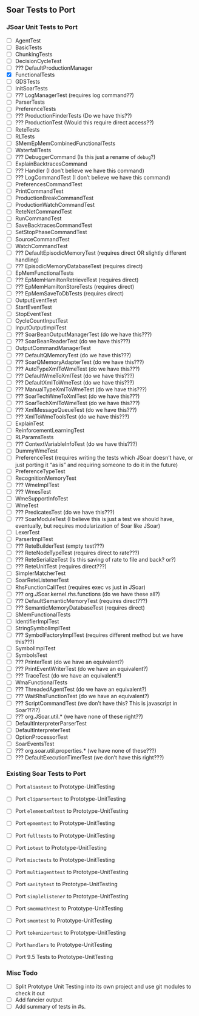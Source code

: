 ## Soar Tests to Port

### JSoar Unit Tests to Port

- [ ] AgentTest
- [ ] BasicTests
- [ ] ChunkingTests
- [ ] DecisionCycleTest
- [ ] ??? DefaultProductionManager
- [x] FunctionalTests
- [ ] GDSTests
- [ ] InitSoarTests
- [ ] ??? LogManagerTest (requires log command??)
- [ ] ParserTests
- [ ] PreferenceTests
- [ ] ??? ProductionFinderTests (Do we have this??)
- [ ] ??? ProductionTest (Would this require direct access??)
- [ ] ReteTests
- [ ] RLTests
- [ ] SMemEpMemCombinedFunctionalTests
- [ ] WaterfallTests
- [ ] ??? DebuggerCommand (Is this just a rename of `debug`?)
- [ ] ExplainBacktracesCommand
- [ ] ??? Handler (I don’t believe we have this command)
- [ ] ??? LogCommandTest (I don’t believe we have this command)
- [ ] PreferencesCommandTest
- [ ] PrintCommandTest
- [ ] ProductionBreakCommandTest
- [ ] ProductionWatchCommandTest
- [ ] ReteNetCommandTest
- [ ] RunCommandTest
- [ ] SaveBacktracesCommandTest
- [ ] SetStopPhaseCommandTest
- [ ] SourceCommandTest
- [ ] WatchCommandTest
- [ ] ??? DefaultEpisodicMemoryTest (requires direct OR slightly different handling)
- [ ] ??? EpisodicMemoryDatabaseTest (requires direct)
- [ ] EpMemFunctionalTests
- [ ] ??? EpMemHamiltonRetrieveTest (requires direct)
- [ ] ??? EpMemHamiltonStoreTests (requires direct)
- [ ] ??? EpMemSaveToDbTests (requires direct)
- [ ] OutputEventTest
- [ ] StartEventTest
- [ ] StopEventTest
- [ ] CycleCountInputTest
- [ ] InputOutputImplTest
- [ ] ??? SoarBeanOutputManagerTest (do we have this???)
- [ ] ??? SoarBeanReaderTest (do we have this???)
- [ ] OutputCommandManagerTest
- [ ] ??? DefaultQMemoryTest (do we have this???)
- [ ] ??? SoarQMemoryAdapterTest (do we have this???)
- [ ] ??? AutoTypeXmlToWmeTest (do we have this???)
- [ ] ??? DefaultWmeToXmlTest (do we have this???)
- [ ] ??? DefaultXmlToWmeTest (do we have this???)
- [ ] ??? ManualTypeXmlToWmeTest (do we have this???)
- [ ] ??? SoarTechWmeToXmlTest (do we have this???)
- [ ] ??? SoarTechXmlToWmeTest (do we have this???)
- [ ] ??? XmlMessageQueueTest (do we have this???)
- [ ] ??? XmlToWmeToolsTest (do we have this???)
- [ ] ExplainTest
- [ ] ReinforcementLearningTest
- [ ] RLParamsTests
- [ ] ??? ContextVariableInfoTest (do we have this???)
- [ ] DummyWmeTest
- [ ] PreferenceTest (requires writing the tests which JSoar doesn’t have, or just porting it “as is” and requiring someone to do it in the future)
- [ ] PreferenceTypeTest
- [ ] RecognitionMemoryTest
- [ ] ??? WmeImplTest
- [ ] ??? WmesTest
- [ ] WmeSupportInfoTest
- [ ] WmeTest
- [ ] ??? PredicatesTest (do we have this???)
- [ ] ??? SoarModuleTest (I believe this is just a test we should have, eventually, but requires modularization of Soar like JSoar)
- [ ] LexerTest
- [ ] ParserImplTest
- [ ] ??? ReteBuilderTest (empty test???)
- [ ] ??? ReteNodeTypeTest (requires direct to rate???)
- [ ] ??? ReteSerializeTest (Is this saving of rate to file and back? or?)
- [ ] ??? ReteUnitTest (requires direct???)
- [ ] SimplerMatcherTest
- [ ] SoarReteListenerTest
- [ ] RhsFunctionCallTest (requires exec <command> vs just <command> in JSoar)
- [ ] ??? org.JSoar.kernel.rhs.functions (do we have these all?)
- [ ] ??? DefaultSemanticMemoryTest (requires direct???)
- [ ] ??? SemanticMemoryDatabaseTest (requires direct)
- [ ] SMemFunctionalTests
- [ ] IdentifierImplTest
- [ ] StringSymbolImplTest
- [ ] ??? SymbolFactoryImplTest (requires different method but we have this???)
- [ ] SymbolImplTest
- [ ] SymbolsTest
- [ ] ??? PrinterTest (do we have an equivalent?)
- [ ] ??? PrintEventWriterTest (do we have an equivalent?)
- [ ] ??? TraceTest (do we have an equivalent?)
- [ ] WmaFunctionalTests
- [ ] ??? ThreadedAgentTest (do we have an equivalent?)
- [ ] ??? WaitRhsFunctionTest (do we have an equivalent?)
- [ ] ??? ScriptCommandTest (we don’t have this? This is javascript in Soar?!?!?)
- [ ] ??? org.JSoar.util.* (we have none of these right??)
- [ ] DefaultInterpreterParserTest
- [ ] DefaultInterpreterTest
- [ ] OptionProcessorTest
- [ ] SoarEventsTest
- [ ] ??? org.soar.util.properties.* (we have none of these???)
- [ ] ??? DefaultExecutionTimerTest (we don’t have this right???)

### Existing Soar Tests to Port

- [ ] Port `aliastest` to Prototype-UnitTesting
- [ ] Port `cliparsertest` to Prototype-UnitTesting
- [ ] Port `elementxmltest` to Prototype-UnitTesting
- [ ] Port `epmemtest` to Prototype-UnitTesting
- [ ] Port `fulltests` to Prototype-UnitTesting
- [ ] Port `iotest` to Prototype-UnitTesting
- [ ] Port `misctests` to Prototype-UnitTesting
- [ ] Port `multiagenttest` to Prototype-UnitTesting
- [ ] Port `sanitytest` to Prototype-UnitTesting
- [ ] Port `simplelistener` to Prototype-UnitTesting
- [ ] Port `smemmathtest` to Prototype-UnitTesting
- [ ] Port `smemtest` to Prototype-UnitTesting
- [ ] Port `tokenizertest` to Prototype-UnitTesting
- [ ] Port `handlers` to Prototype-UnitTesting

- [ ] Port 9.5 Tests to Prototype-UnitTesting

### Misc Todo

- [ ] Split Prototype Unit Testing into its own project and use git modules to check it out
- [ ] Add fancier output
- [ ] Add summary of tests in #s.
